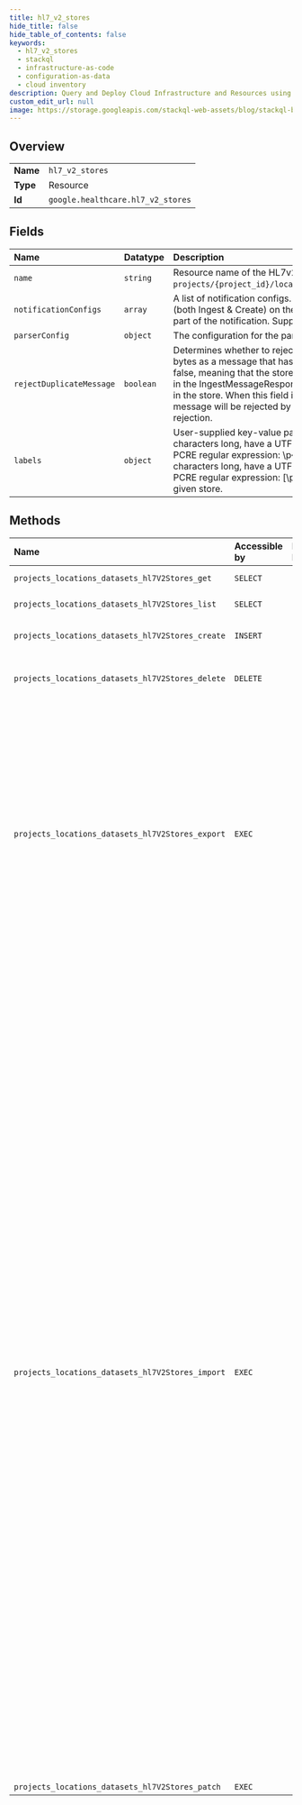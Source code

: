 ```yaml
---
title: hl7_v2_stores
hide_title: false
hide_table_of_contents: false
keywords:
  - hl7_v2_stores
  - stackql
  - infrastructure-as-code
  - configuration-as-data
  - cloud inventory
description: Query and Deploy Cloud Infrastructure and Resources using SQL
custom_edit_url: null
image: https://storage.googleapis.com/stackql-web-assets/blog/stackql-blog-post-featured-image.png
---
```

  
    

## Overview
<table><tbody>
<tr><td><b>Name</b></td><td><code>hl7_v2_stores</code></td></tr>
<tr><td><b>Type</b></td><td>Resource</td></tr>
<tr><td><b>Id</b></td><td><code>google.healthcare.hl7_v2_stores</code></td></tr>
</tbody></table>

## Fields
| Name | Datatype | Description |
|:-----|:---------|:------------|
| `name` | `string` | Resource name of the HL7v2 store, of the form `projects/{project_id}/locations/{location_id}/datasets/{dataset_id}/hl7V2Stores/{hl7v2_store_id}`. |
| `notificationConfigs` | `array` | A list of notification configs. Each configuration uses a filter to determine whether to publish a message (both Ingest & Create) on the corresponding notification destination. Only the message name is sent as part of the notification. Supplied by the client. |
| `parserConfig` | `object` | The configuration for the parser. It determines how the server parses the messages. |
| `rejectDuplicateMessage` | `boolean` | Determines whether to reject duplicate messages. A duplicate message is a message with the same raw bytes as a message that has already been ingested/created in this HL7v2 store. The default value is false, meaning that the store accepts the duplicate messages and it also returns the same ACK message in the IngestMessageResponse as has been returned previously. Note that only one resource is created in the store. When this field is set to true, CreateMessage/IngestMessage requests with a duplicate message will be rejected by the store, and IngestMessageErrorDetail returns a NACK message upon rejection. |
| `labels` | `object` | User-supplied key-value pairs used to organize HL7v2 stores. Label keys must be between 1 and 63 characters long, have a UTF-8 encoding of maximum 128 bytes, and must conform to the following PCRE regular expression: \p{Ll}\p{Lo}{0,62} Label values are optional, must be between 1 and 63 characters long, have a UTF-8 encoding of maximum 128 bytes, and must conform to the following PCRE regular expression: [\p{Ll}\p{Lo}\p{N}_-]{0,63} No more than 64 labels can be associated with a given store. |
## Methods
| Name | Accessible by | Required Params | Description |
|:-----|:--------------|:----------------|:------------|
| `projects_locations_datasets_hl7V2Stores_get` | `SELECT` | `name` | Gets the specified HL7v2 store. |
| `projects_locations_datasets_hl7V2Stores_list` | `SELECT` | `parent` | Lists the HL7v2 stores in the given dataset. |
| `projects_locations_datasets_hl7V2Stores_create` | `INSERT` | `parent` | Creates a new HL7v2 store within the parent dataset. |
| `projects_locations_datasets_hl7V2Stores_delete` | `DELETE` | `name` | Deletes the specified HL7v2 store and removes all messages that it contains. |
| `projects_locations_datasets_hl7V2Stores_export` | `EXEC` | `name` | Exports the messages to a destination. To filter messages to be exported, define a filter using the start and end time, relative to the message generation time (MSH.7). This API returns an Operation that can be used to track the status of the job by calling GetOperation. Immediate fatal errors appear in the error field. Otherwise, when the operation finishes, a detailed response of type ExportMessagesResponse is returned in the response field. The metadata field type for this operation is OperationMetadata. |
| `projects_locations_datasets_hl7V2Stores_import` | `EXEC` | `name` | Import messages to the HL7v2 store by loading data from the specified sources. This method is optimized to load large quantities of data using import semantics that ignore some HL7v2 store configuration options and are not suitable for all use cases. It is primarily intended to load data into an empty HL7v2 store that is not being used by other clients. An existing message will be overwritten if a duplicate message is imported. A duplicate message is a message with the same raw bytes as a message that already exists in this HL7v2 store. When a message is overwritten, its labels will also be overwritten. The import operation is idempotent unless the input data contains multiple valid messages with the same raw bytes but different labels. In that case, after the import completes, the store contains exactly one message with those raw bytes but there is no ordering guarantee on which version of the labels it has. The operation result counters do not count duplicated raw bytes as an error and count one success for each message in the input, which might result in a success count larger than the number of messages in the HL7v2 store. If some messages fail to import, for example due to parsing errors, successfully imported messages are not rolled back. This method returns an Operation that can be used to track the status of the import by calling GetOperation. Immediate fatal errors appear in the error field, errors are also logged to Cloud Logging (see [Viewing error logs in Cloud Logging](https://cloud.google.com/healthcare/docs/how-tos/logging)). Otherwise, when the operation finishes, a response of type ImportMessagesResponse is returned in the response field. The metadata field type for this operation is OperationMetadata. |
| `projects_locations_datasets_hl7V2Stores_patch` | `EXEC` | `name` | Updates the HL7v2 store. |
